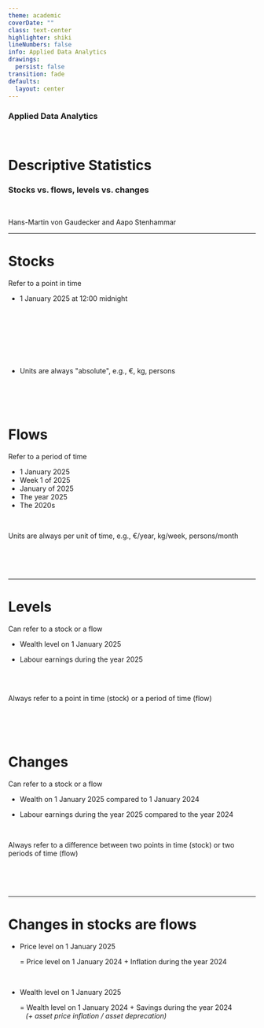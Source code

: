 ```yaml
---
theme: academic
coverDate: ""
class: text-center
highlighter: shiki
lineNumbers: false
info: Applied Data Analytics
drawings:
  persist: false
transition: fade
defaults:
  layout: center
---
```


### Applied Data Analytics

<br/>

# Descriptive Statistics

### Stocks vs. flows, levels vs. changes

<br/>

Hans-Martin von Gaudecker and Aapo Stenhammar

---


<div class="grid grid-cols-2 gap-20">
<div>

# Stocks

Refer to a point in time

- 1 January 2025 at 12:00 midnight

<br/>
<br/>
<br/>
<br/>
<br/>
<br/>

- Units are always "absolute", e.g., €, kg, persons

<br/>
<br/>
<br/>
</div>
<div>

# Flows

Refer to a period of time

- 1 January 2025
- Week 1 of 2025
- January of 2025
- The year 2025
- The 2020s

<br/>

Units are always per unit of time, e.g., €/year, kg/week, persons/month

<br/>
<br/>
<br/>
</div>
</div>

---

<div class="grid grid-cols-2 gap-20">
<div>

# Levels

Can refer to a stock or a flow

- Wealth level on 1 January 2025

- Labour earnings during the year 2025

<br/>

<br/>

Always refer to a point in time (stock) or a period of time (flow)

<br/>
<br/>
<br/>
</div>
<div>

# Changes

Can refer to a stock or a flow

- Wealth on 1 January 2025 compared to 1 January 2024

- Labour earnings during the year 2025 compared to the year 2024

<br/>

Always refer to a difference between two points in time (stock) or two periods of time (flow)

<br/>
<br/>
<br/>
</div>
</div>

---

# Changes in stocks are flows

- Price level on 1 January 2025

  = Price level on 1 January 2024 + Inflation during the year 2024

<br/>

- Wealth level on 1 January 2025

  = Wealth level on 1 January 2024 + Savings during the year 2024 <br/> &nbsp;&nbsp;
  _(+ asset price inflation / asset deprecation)_

<br/>
<br/>
